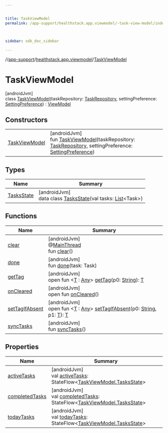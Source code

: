 ```yaml
---


title: TaskViewModel
permalink: /app-support/healthstack.app.viewmodel/-task-view-model/index.html



sidebar: sdk_doc_sidebar

---
```



//[app-support](/app-support.html)/[healthstack.app.viewmodel](../index.html)/[TaskViewModel](index.html)



# TaskViewModel



[androidJvm]\
class [TaskViewModel](index.html)(taskRepository: [TaskRepository](../../healthstack.app.task.repository/-task-repository/index.html), settingPreference: [SettingPreference](../../healthstack.app.pref/-setting-preference/index.html)) : [ViewModel](https://developer.android.com/reference/kotlin/androidx/lifecycle/ViewModel.html)



## Constructors


| | |
|---|---|
| [TaskViewModel](-task-view-model.html) | [androidJvm]<br>fun [TaskViewModel](-task-view-model.html)(taskRepository: [TaskRepository](../../healthstack.app.task.repository/-task-repository/index.html), settingPreference: [SettingPreference](../../healthstack.app.pref/-setting-preference/index.html)) |


## Types


| Name | Summary |
|---|---|
| [TasksState](-tasks-state/index.html) | [androidJvm]<br>data class [TasksState](-tasks-state/index.html)(val tasks: [List](https://kotlinlang.org/api/latest/jvm/stdlib/kotlin.collections/-list/index.html)&lt;Task&gt;) |


## Functions


| Name | Summary |
|---|---|
| [clear](index.html#-1936886459%2FFunctions%2F-1544593023) | [androidJvm]<br>@[MainThread](https://developer.android.com/reference/kotlin/androidx/annotation/MainThread.html)<br>fun [clear](index.html#-1936886459%2FFunctions%2F-1544593023)() |
| [done](done.html) | [androidJvm]<br>fun [done](done.html)(task: Task) |
| [getTag](index.html#-215894976%2FFunctions%2F-1544593023) | [androidJvm]<br>open fun &lt;[T](index.html#-215894976%2FFunctions%2F-1544593023) : [Any](https://kotlinlang.org/api/latest/jvm/stdlib/kotlin/-any/index.html)&gt; [getTag](index.html#-215894976%2FFunctions%2F-1544593023)(p0: [String](https://kotlinlang.org/api/latest/jvm/stdlib/kotlin/-string/index.html)): [T](index.html#-215894976%2FFunctions%2F-1544593023) |
| [onCleared](index.html#-1930136507%2FFunctions%2F-1544593023) | [androidJvm]<br>open fun [onCleared](index.html#-1930136507%2FFunctions%2F-1544593023)() |
| [setTagIfAbsent](index.html#-1567230750%2FFunctions%2F-1544593023) | [androidJvm]<br>open fun &lt;[T](index.html#-1567230750%2FFunctions%2F-1544593023) : [Any](https://kotlinlang.org/api/latest/jvm/stdlib/kotlin/-any/index.html)&gt; [setTagIfAbsent](index.html#-1567230750%2FFunctions%2F-1544593023)(p0: [String](https://kotlinlang.org/api/latest/jvm/stdlib/kotlin/-string/index.html), p1: [T](index.html#-1567230750%2FFunctions%2F-1544593023)): [T](index.html#-1567230750%2FFunctions%2F-1544593023) |
| [syncTasks](sync-tasks.html) | [androidJvm]<br>fun [syncTasks](sync-tasks.html)() |


## Properties


| Name | Summary |
|---|---|
| [activeTasks](active-tasks.html) | [androidJvm]<br>val [activeTasks](active-tasks.html): StateFlow&lt;[TaskViewModel.TasksState](-tasks-state/index.html)&gt; |
| [completedTasks](completed-tasks.html) | [androidJvm]<br>val [completedTasks](completed-tasks.html): StateFlow&lt;[TaskViewModel.TasksState](-tasks-state/index.html)&gt; |
| [todayTasks](today-tasks.html) | [androidJvm]<br>val [todayTasks](today-tasks.html): StateFlow&lt;[TaskViewModel.TasksState](-tasks-state/index.html)&gt; |



